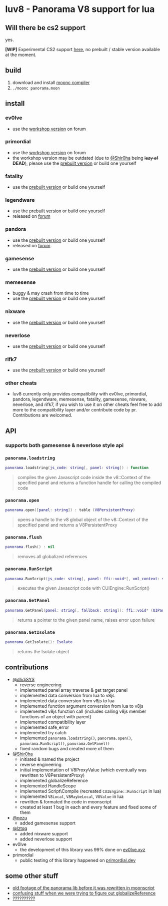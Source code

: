 # luv8 - Panorama V8 support for lua  

## Will there be cs2 support
yes.

**[WIP]** Experimental CS2 support [here](https://github.com/Shir0ha/luv8/blob/source2/panorama.moon), no prebuilt / stable version available at the moment.

## build  
1. download and install [moonc compiler](https://moonscript.org/)  
2. `./moonc panorama.moon`

## install  

### ev0lve  
- use the [workshop version](https://ev0lve.xyz/resources/panorama.43/) on forum
### primordial  
- use the [workshop version](https://primordial.dev/resources/panorama-library.248/) on forum
- the workshop version may be outdated (due to [@Shir0ha](https://github.com/Shir0ha) being ~~lazy af~~ **DEAD**), please use the [prebuilt version](https://github.com/Shir0ha/luv8/blob/main/build/panorama.lua) or build one yourself
### fatality  
- use the [prebuilt version](https://github.com/Shir0ha/luv8/blob/main/build/panorama.lua) or build one yourself
### legendware  
- use the [prebuilt version](https://github.com/Shir0ha/luv8/blob/main/build/panorama.lua) or build one yourself
- released on [forum](https://legendware.pw/threads/panorama-library.8821/)
### pandora
- use the [prebuilt version](https://github.com/Shir0ha/luv8/blob/main/build/panorama.lua) or build one yourself
- released on [forum](https://pandora.gg/threads/panorama-library.651/)
### gamesense
- use the [prebuilt version](https://github.com/Shir0ha/luv8/blob/main/build/panorama.lua) or build one yourself
### memesense
- buggy & may crash from time to time
- use the [prebuilt version](https://github.com/Shir0ha/luv8/blob/main/build/panorama.lua) or build one yourself
### nixware
- use the [prebuilt version](https://github.com/Shir0ha/luv8/blob/main/build/panorama.lua) or build one yourself
### neverlose
- use the [prebuilt version](https://github.com/Shir0ha/luv8/blob/main/build/panorama.lua) or build one yourself
### rifk7
- use the [prebuilt version](https://github.com/Shir0ha/luv8/blob/main/build/panorama.lua) or build one yourself
### other cheats  
- luv8 currently only provides compatibility with ev0lve, primordial, pandora, legendware, memesense, fatality, gamesense, nixware, neverlose, and rifk7, if you wish to use it on other cheats feel free to add more to the compatibility layer and/or contribute code by pr. Contributions are welcomed.

## API
### supports both gamesense & neverlose style api
### `panorama.loadstring`  
```lua
panorama.loadstring(js_code: string[, panel: string]) : function
```  
> compiles the given Javascript code inside the v8::Context of the specified panel and
returns a function handle for calling the compiled code  
### `panorama.open`  
```lua
panorama.open([panel: string]) : table (V8PersistentProxy)
```  
> opens a handle to the v8 global object of the v8::Context of the specified panel and
returns a V8PersistentProxy
### `panorama.flush`  
```lua
panorama.flush() : nil
```  
> removes all globalized references
### `panorama.RunScript`  
```lua
panorama.RunScript(js_code: string[, panel: ffi::void*[, xml_context: string]]) : ffi::int
```  
> executes the given Javascript code with CUIEngine::RunScript()  
### `panorama.GetPanel`  
```lua
panorama.GetPanel(panel: string[, fallback: string]): ffi::void* (UIPanel)
```  
> returns a pointer to the given panel name, raises error upon failure
### `panorama.GetIsolate`  
```lua
panorama.GetIsolate(): Isolate
```  
> returns the Isolate object

## contributions
- [@dhdjSYS](https://github.com/dhdjSYS)
  - reverse engineering
  - implemented panel array traverse & get target panel
  - implemented data conversion from lua to v8js
  - implemented data conversion from v8js to lua
  - implemented function argument conversion from lua to v8js
  - implemented v8js function call (includes  calling v8js member functions of an object with parent)
  - implemented compatibility layer
  - implemented safe_error
  - implemented try catch
  - implemented `panorama.loadstring()`, `panorama.open()`, `panorama.RunScript()`, `panorama.GetPanel()`
  - fixed random bugs and created more of them
- [@Shir0ha](https://github.com/Shir0ha)
  - initiated & named the project
  - reverse engineering
  - initial implementation of V8ProxyValue (which eventually was rewritten to V8PersistentProxy)
  - implemented globalizeReference
  - implemented HandleScope
  - implemented Script\Compile (recreated `CUIEngine::RunScript` in lua)
  - implemented `V8Local`, `V8MaybeLocal`, `V8Value` in lua
  - rewritten & formated the code in moonscript
  - created at least 1 bug in each and every feature and fixed some of them
- [@nezu](https://github.com/dumbasPL)
  - added gamesense support
- [@lztqq](https://github.com/lztqq)
  - added nixware support
  - added neverlose support
- ev0lve
  - the development of this library was 99% done on [ev0lve.xyz](https://ev0lve.xyz/)
- primordial
  - public testing of this library happened on [primordial.dev](https://primordial.dev/)

## some other stuff
- [old footage of the panorama lib before it was rewritten in moonscript](https://www.youtube.com/watch?v=2i9itIjnDlo)  
- [confusing stuff when we were trying to figure out globalizeReference](https://i.imgur.com/cX9hedq.png)
- [??????????](https://i.imgur.com/hJpVJtt.png)
